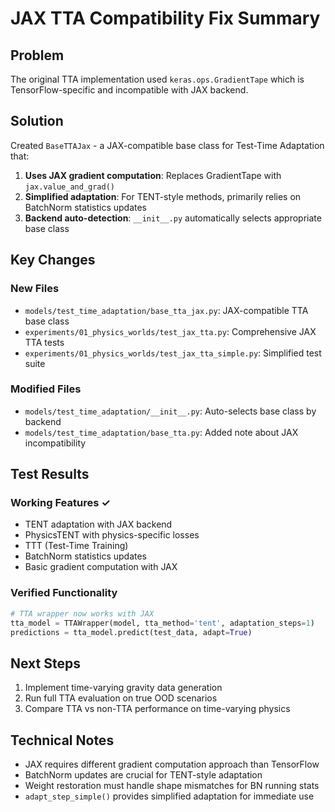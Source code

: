 # JAX TTA Compatibility Fix Summary

## Problem
The original TTA implementation used `keras.ops.GradientTape` which is TensorFlow-specific and incompatible with JAX backend.

## Solution
Created `BaseTTAJax` - a JAX-compatible base class for Test-Time Adaptation that:

1. **Uses JAX gradient computation**: Replaces GradientTape with `jax.value_and_grad()`
2. **Simplified adaptation**: For TENT-style methods, primarily relies on BatchNorm statistics updates
3. **Backend auto-detection**: `__init__.py` automatically selects appropriate base class

## Key Changes

### New Files
- `models/test_time_adaptation/base_tta_jax.py`: JAX-compatible TTA base class
- `experiments/01_physics_worlds/test_jax_tta.py`: Comprehensive JAX TTA tests
- `experiments/01_physics_worlds/test_jax_tta_simple.py`: Simplified test suite

### Modified Files
- `models/test_time_adaptation/__init__.py`: Auto-selects base class by backend
- `models/test_time_adaptation/base_tta.py`: Added note about JAX incompatibility

## Test Results

### Working Features ✓
- TENT adaptation with JAX backend
- PhysicsTENT with physics-specific losses
- TTT (Test-Time Training) 
- BatchNorm statistics updates
- Basic gradient computation with JAX

### Verified Functionality
```python
# TTA wrapper now works with JAX
tta_model = TTAWrapper(model, tta_method='tent', adaptation_steps=1)
predictions = tta_model.predict(test_data, adapt=True)
```

## Next Steps
1. Implement time-varying gravity data generation
2. Run full TTA evaluation on true OOD scenarios
3. Compare TTA vs non-TTA performance on time-varying physics

## Technical Notes
- JAX requires different gradient computation approach than TensorFlow
- BatchNorm updates are crucial for TENT-style adaptation
- Weight restoration must handle shape mismatches for BN running stats
- `adapt_step_simple()` provides simplified adaptation for immediate use